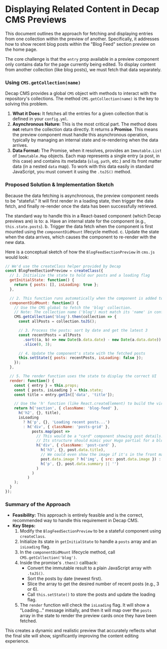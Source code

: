# Displaying Related Content in Decap CMS Previews

This document outlines the approach for fetching and displaying entries from one collection within the preview of another. Specifically, it addresses how to show recent blog posts within the "Blog Feed" section preview on the home page.

The core challenge is that the `entry` prop available in a preview component only contains data for the page currently being edited. To display content from another collection (like blog posts), we must fetch that data separately.

### Using `CMS.getCollection(name)`

Decap CMS provides a global `CMS` object with methods to interact with the repository's collections. The method `CMS.getCollection(name)` is the key to solving this problem.

1.  **What it Does:** It fetches all the entries for a given collection that is defined in your `config.yml`.
2.  **Asynchronous Nature:** This is the most critical part. The method does **not** return the collection data directly. It returns a **Promise**. This means the preview component must handle this asynchronous operation, typically by managing an internal state and re-rendering when the data arrives.
3.  **Data Format:** The Promise, when it resolves, provides an `Immutable.List` of `Immutable.Map` objects. Each map represents a single entry (a post, in this case) and contains its metadata (`slug`, `path`, etc.) and its front matter data (in a nested `data` map). To work with this data easily in standard JavaScript, you must convert it using the `.toJS()` method.

### Proposed Solution & Implementation Sketch

Because the data fetching is asynchronous, the preview component needs to be "stateful." It will first render in a loading state, then trigger the data fetch, and finally re-render once the data has been successfully retrieved.

The standard way to handle this in a React-based component (which Decap previews are) is to:
a.  Have an internal state for the component (e.g., `this.state.posts`).
b.  Trigger the data fetch when the component is first mounted using the `componentDidMount` lifecycle method.
c.  Update the state when the data arrives, which causes the component to re-render with the new data.

Here is a conceptual sketch of how the `BlogFeedSectionPreview` in `cms.js` would look:

```javascript
// We'd use the createClass helper provided by Decap
const BlogFeedSectionPreview = createClass({
  // 1. Initialize the state to hold our posts and a loading flag
  getInitialState: function() {
    return { posts: [], isLoading: true };
  },

  // 2. This function runs automatically when the component is added to the page
  componentDidMount: function() {
    // Use the CMS global to fetch the 'blog' collection.
    // Note: The collection name ('blog') must match its 'name' in config.yml.
    CMS.getCollection('blog').then(collection => {
      const allPosts = collection.toJS();

      // 3. Process the posts: sort by date and get the latest 3
      const recentPosts = allPosts
        .sort((a, b) => new Date(b.data.date) - new Date(a.data.date))
        .slice(0, 3);

      // 4. Update the component's state with the fetched posts
      this.setState({ posts: recentPosts, isLoading: false });
    });
  },

  // 5. The render function uses the state to display the correct UI
  render: function() {
    const { entry } = this.props;
    const { posts, isLoading } = this.state;
    const title = entry.getIn(['data', 'title']);

    // Use the 'h' function (like React.createElement) to build the virtual HTML
    return h('section', { className: 'blog-feed' },
      h('h2', {}, title),
      isLoading
        ? h('p', {}, 'Loading recent posts...')
        : h('div', { className: 'posts-grid' },
            posts.map(post =>
              // This would be a "card" component showing post details.
              // Its structure should mimic your Hugo partial for a blog card.
              h('div', { className: 'post-card' },
                h('h3', {}, post.data.title),
                // We could even show the image if it's in the front matter
                post.data.image ? h('img', { src: post.data.image }) : null,
                h('p', {}, post.data.summary || '')
              )
            )
          )
    );
  }
});
```

### Summary of the Approach

*   **Feasibility:** This approach is entirely feasible and is the correct, recommended way to handle this requirement in Decap CMS.
*   **Key Steps:**
    1.  Modify the `BlogFeedSectionPreview` to be a stateful component using `createClass`.
    2.  Initialize its state in `getInitialState` to handle a `posts` array and an `isLoading` flag.
    3.  In the `componentDidMount` lifecycle method, call `CMS.getCollection('blog')`.
    4.  Inside the promise's `.then()` callback:
        *   Convert the immutable result to a plain JavaScript array with `.toJS()`.
        *   Sort the posts by date (newest first).
        *   Slice the array to get the desired number of recent posts (e.g., 3 or 6).
        *   Call `this.setState()` to store the posts and update the loading flag.
    5.  The `render` function will check the `isLoading` flag. It will show a "Loading..." message initially, and then it will map over the `posts` array in the state to render the preview cards once they have been fetched.

This creates a dynamic and realistic preview that accurately reflects what the final site will show, significantly improving the content editing experience.

